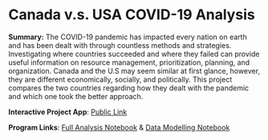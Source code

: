 # Canada v.s. USA COVID-19 Analysis
**Summary:**
The COVID-19 pandemic has impacted every nation on earth and has been dealt with through countless methods and strategies. Investigating where countries succeeded and where they failed can provide useful information on resource management, prioritization, planning, and organization. Canada and the U.S may seem similar at first glance, however, they are  different economically, socially, and politically. This project compares the two countries regarding how they dealt with the pandemic and which one took the better approach.

**Interactive Project App**: [Public Link](https://canada-usa-covid19-analysis.herokuapp.com/)

**Program Links**: [Full Analysis Notebook](https://github.com/Real-VeerSandhu/SCIFAA-COVID-19-Project/blob/master/Analysis-Notebooks/main-analysis(static).ipynb) & [Data Modelling Notebook](https://github.com/Real-VeerSandhu/SCIFAA-COVID-19-Project/blob/master/Models/main-modeling.ipynb)

